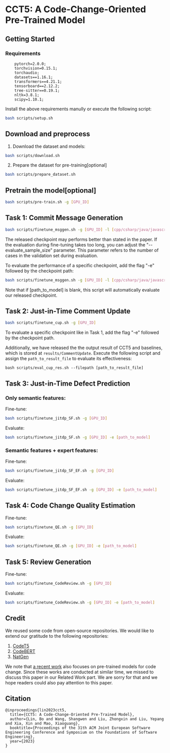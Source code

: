 # CCT5: A Code-Change-Oriented Pre-Trained Model

## Getting Started


### Requirements
```
    pytorch=2.0.0;
    torchvision=0.15.1;
    torchaudio;
    datasets==1.16.1;
    transformers==4.21.1;
    tensorboard==2.12.2;
    tree-sitter==0.19.1;
    nltk=3.8.1;
    scipy=1.10.1;
```

Install the above requirements manully or execute the following script:
```bash
bash scripts/setup.sh
```


## Download and preprocess
1. Download the dataset and models:
```bash
bash scripts/download.sh
```
2. Prepare the dataset for pre-training[optional]
```bash
bash scripts/prepare_dataset.sh
```

## Pretrain the model[optional]
```bash
bash scripts/pre-train.sh -g [GPU_ID]
```

## Task 1: Commit Message Generation
```bash
bash scripts/finetune_msggen.sh -g [GPU_ID] -l [cpp/csharp/java/javascript/python/fira]
```
The released checkpoint may performs better than stated in the paper.
If the evaluation during fine-tuning takes too long, you can adjust the "--evaluate_sample_size" parameter. This parameter refers to the number of cases in the validation set during evaluation.

To evaluate the performance of a specific checkpoint, add the flag "-e" followed by the checkpoint path: 

```bash
bash scripts/finetune_msggen.sh -g [GPU_ID] -l [cpp/csharp/java/javascript/python/fira] -e [path_to_model]
```
Note that if [path_to_model] is blank, this script will automatically evaluate our released checkpoint.

## Task 2: Just-in-Time Comment Update
```bash
bash scripts/finetune_cup.sh -g [GPU_ID]
```
To evaluate a specific checkpoint like in Task 1, add the flag "-e" followed by the checkpoint path.

Additionally, we have released the the output result of CCT5 and baselines, which is stored at `results/CommentUpdate`. Execute the following script and assign the `path_to_result_file` to evaluate its effectiveness:
```
bash scripts/eval_cup_res.sh --filepath [path_to_result_file]
```
## Task 3: Just-in-Time Defect Prediction
### Only semantic features: 
Fine-tune:
```bash
bash scripts/finetune_jitdp_SF.sh -g [GPU_ID]
```
Evaluate:
```bash
bash scripts/finetune_jitdp_SF.sh -g [GPU_ID] -e [path_to_model]
```
### Semantic features + expert features: 

Fine-tune:
```bash
bash scripts/finetune_jitdp_SF_EF.sh -g [GPU_ID]
```
Evaluate:
```bash
bash scripts/finetune_jitdp_SF_EF.sh -g [GPU_ID] -e [path_to_model]
```

## Task 4: Code Change Quality Estimation

Fine-tune:
```bash
bash scripts/finetune_QE.sh -g [GPU_ID]
```
Evaluate:
```bash
bash scripts/finetune_QE.sh -g [GPU_ID] -e [path_to_model]
```

## Task 5: Review Generation
Fine-tune:
```bash
bash scripts/finetune_CodeReview.sh -g [GPU_ID]
```
Evaluate:
```bash
bash scripts/finetune_CodeReview.sh -g [GPU_ID] -e [path_to_model]
```

## Credit
We reused some code from open-source repositories. We would like to extend our gratitude to the following repositories:
1. [CodeT5](https://github.com/salesforce/CodeT5)
2. [CodeBERT](https://github.com/microsoft/CodeBERT)
2. [NatGen](https://github.com/saikat107/NatGen)

We note that [a recent work](https://arxiv.org/pdf/2208.08100.pdf) also focuses on pre-trained models for code change. Since these works are conducted at similar time, we missed to discuss this paper in our Related Work part. We are sorry for that and we hope readers could also pay attention to this paper. 


## Citation
```
@inproceedings{lin2023cct5,
  title={CCT5: A Code-Change-Oriented Pre-Trained Model},
  author={Lin, Bo and Wang, Shangwen and Liu, Zhongxin and Liu, Yepang and Xia, Xin and Mao, Xiaoguang},
  booktitle={Proceedings of the 31th ACM Joint European Software Engineering Conference and Symposium on the Foundations of Software Engineering},
  year={2023}
}
```
